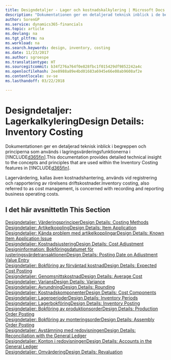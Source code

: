 ```yaml
---
title: Designdetaljer - Lager och kostnadskalkylering | Microsoft Docs
description: "Dokumentationen ger en detaljerad teknisk inblick i de begrepp och principer som används i funktionerna för lagerkostnader i Finance and Operations, Business edition."
author: SorenGP
ms.service: dynamics365-financials
ms.topic: article
ms.devlang: na
ms.tgt_pltfrm: na
ms.workload: na
ms.search.keywords: design, inventory, costing
ms.date: 11/23/2017
ms.author: sgroespe
ms.translationtype: HT
ms.sourcegitcommit: b34f276a764f0e828fbc1f015429df9852242a4c
ms.openlocfilehash: 2ee8988a89e4bd01683a6945e66e08ab9608af2e
ms.contentlocale: sv-se
ms.lasthandoff: 03/22/2018

---
```

# <a name="design-details-inventory-costing"></a><span data-ttu-id="0feab-103">Designdetaljer: Lagerkalkylering</span><span class="sxs-lookup"><span data-stu-id="0feab-103">Design Details: Inventory Costing</span></span>
<span data-ttu-id="0feab-104">Dokumentationen ger en detaljerad teknisk inblick i begreppen och principerna som används i lagringsvärderingsfunktionerna i [!INCLUDE[d365fin](includes/d365fin_md.md)].</span><span class="sxs-lookup"><span data-stu-id="0feab-104">This documentation provides detailed technical insight to the concepts and principles that are used within the Inventory Costing features in [!INCLUDE[d365fin](includes/d365fin_md.md)].</span></span>  

<span data-ttu-id="0feab-105">Lagervärdering, kallas även kostnadshantering, används vid registrering och rapportering av rörelsens driftskostnader.</span><span class="sxs-lookup"><span data-stu-id="0feab-105">Inventory costing, also referred to as cost management, is concerned with recording and reporting business operating costs.</span></span>  

## <a name="in-this-section"></a><span data-ttu-id="0feab-106">I det här avsnittet</span><span class="sxs-lookup"><span data-stu-id="0feab-106">In This Section</span></span>  
[<span data-ttu-id="0feab-107">Designdetaljer: Värderingsprinciper</span><span class="sxs-lookup"><span data-stu-id="0feab-107">Design Details: Costing Methods</span></span>](design-details-costing-methods.md)  
[<span data-ttu-id="0feab-108">Designdetaljer: Artikelkoppling</span><span class="sxs-lookup"><span data-stu-id="0feab-108">Design Details: Item Application</span></span>](design-details-item-application.md)  
[<span data-ttu-id="0feab-109">Designdetaljer: Kända problem med artikelkopplingar</span><span class="sxs-lookup"><span data-stu-id="0feab-109">Design Details: Known Item Application Issue</span></span>](design-details-inventory-zero-level-open-item-ledger-entries.md)  
[<span data-ttu-id="0feab-110">Designdetaljer: Kostnadsjustering</span><span class="sxs-lookup"><span data-stu-id="0feab-110">Design Details: Cost Adjustment</span></span>](design-details-cost-adjustment.md)  
[<span data-ttu-id="0feab-111">Designinformation: Bokföringsdatumet för justeringsvärdetransaktionen</span><span class="sxs-lookup"><span data-stu-id="0feab-111">Design Details: Posting Date on Adjustment Value Entry</span></span>](design-details-inventory-adjustment-value-entry-posting-date.md)  
[<span data-ttu-id="0feab-112">Designdetaljer: Bokföring av förväntad kostnad</span><span class="sxs-lookup"><span data-stu-id="0feab-112">Design Details: Expected Cost Posting</span></span>](design-details-expected-cost-posting.md)  
[<span data-ttu-id="0feab-113">Designdetaljer: Genomsnittskostnad</span><span class="sxs-lookup"><span data-stu-id="0feab-113">Design Details: Average Cost</span></span>](design-details-average-cost.md)  
[<span data-ttu-id="0feab-114">Designdetaljer: Varians</span><span class="sxs-lookup"><span data-stu-id="0feab-114">Design Details: Variance</span></span>](design-details-variance.md)  
[<span data-ttu-id="0feab-115">Designdetaljer: Avrundning</span><span class="sxs-lookup"><span data-stu-id="0feab-115">Design Details: Rounding</span></span>](design-details-rounding.md)  
[<span data-ttu-id="0feab-116">Designdetaljer: Kostnadskomponenter</span><span class="sxs-lookup"><span data-stu-id="0feab-116">Design Details: Cost Components</span></span>](design-details-cost-components.md)  
[<span data-ttu-id="0feab-117">Designdetaljer: Lagerperioder</span><span class="sxs-lookup"><span data-stu-id="0feab-117">Design Details: Inventory Periods</span></span>](design-details-inventory-periods.md)  
[<span data-ttu-id="0feab-118">Designdetaljer: Lagerbokföring</span><span class="sxs-lookup"><span data-stu-id="0feab-118">Design Details: Inventory Posting</span></span>](design-details-inventory-posting.md)  
[<span data-ttu-id="0feab-119">Designdetaljer: Bokföring av produktionsorder</span><span class="sxs-lookup"><span data-stu-id="0feab-119">Design Details: Production Order Posting</span></span>](design-details-production-order-posting.md)  
[<span data-ttu-id="0feab-120">Designdetaljer: Bokföring av monteringsorder</span><span class="sxs-lookup"><span data-stu-id="0feab-120">Design Details: Assembly Order Posting</span></span>](design-details-assembly-order-posting.md)  
[<span data-ttu-id="0feab-121">Designdetaljer: Avstämning med redovisningen</span><span class="sxs-lookup"><span data-stu-id="0feab-121">Design Details: Reconciliation with the General Ledger</span></span>](design-details-reconciliation-with-the-general-ledger.md)  
[<span data-ttu-id="0feab-122">Designdetaljer: Konton i redovisningen</span><span class="sxs-lookup"><span data-stu-id="0feab-122">Design Details: Accounts in the General Ledger</span></span>](design-details-accounts-in-the-general-ledger.md)  
[<span data-ttu-id="0feab-123">Designdetaljer: Omvärdering</span><span class="sxs-lookup"><span data-stu-id="0feab-123">Design Details: Revaluation</span></span>](design-details-revaluation.md)

